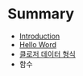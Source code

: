 # Summary

* [Introduction](README.md)
* [Hello Word](1_hello_world.md)
* [클로저 데이터 형식](2_data_structures.md)
* 함수

